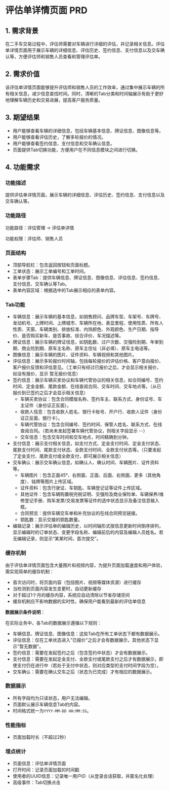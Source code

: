 # 评估单详情页面 PRD

## 1. 需求背景

在二手车交易过程中，评估师需要对车辆进行详细的评估，并记录相关信息。评估单详情页面用于展示车辆的详细信息、评估历史、签约信息、支付信息以及交车确认等，方便评估师和销售人员查看和管理评估单。

## 2. 需求价值

该评估单详情页面能够提升评估师和销售人员的工作效率，通过集中展示车辆的所有相关信息，减少信息查找时间。同时，清晰的Tab分类和时间轴展示有助于更好地理解车辆历史和交易进展，提高客户服务质量。

## 3. 期望结果

- 用户能够查看车辆的详细信息，包括车辆基本信息、牌证信息、图像信息等。
- 用户能够查看评估历史，了解多轮报价的情况。
- 用户能够查看签约信息、支付信息和交车确认信息。
- 页面提供Tab切换功能，方便用户在不同信息模块之间进行切换。

## 4. 功能需求

### 功能描述

提供评估单详情页面，展示车辆的详细信息、评估历史、签约信息、支付信息以及交车确认等。

### 功能路径

功能路径：评估管理 -> 评估单详情

功能权限：评估师、销售人员

### 页面结构

- 顶部导航栏：包含返回按钮和页面标题。
- 工单状态：展示工单编号和工单时间。
- 表单步骤Tab：提供车辆信息、牌证信息、图像信息、评估信息、签约信息、支付信息、交车确认等Tab。
- 表单内容区域：根据选中的Tab展示相应的表单内容。

### Tab功能

- 车辆信息：展示车辆的基本信息，如销售顾问、品牌车型、车架号、车牌号、发动机号、上牌时间、上牌城市、车辆所在地、表显里程、使用性质、所有人性质、天窗、车辆类别、排放标准、内饰颜色、外观颜色、生产日期、指导价、是否购买新车、是否事故、综合评价、车况描述等。
- 牌证信息：展示车辆的牌证信息，如钥匙数、过户次数、交强险到期、年审到期、商业险到期、原车主名称、原车主住址（非必填）、原车主电话等。
- 图像信息：展示车辆的图片、证件资料、车辆视频和其他图片。
- 评估信息：展示多轮报价时间轴，包括每轮报价的评估价格、客户意向报价、客户报价反馈和评估意见。（工单只有经过已报价之后，才会显示相关报价，如没有报价，显示 暂无报价信息）
- 签约信息：展示车辆买卖协议和车辆代管协议的相关信息，如合同编号、签约时间、定金金额、尾款金额、在线查阅合同、交车时间、交车地点等。（从已报价到已签约之后才会显示相关信息）
  - 车辆买卖协议：包含合同模版名称、签约车主、联系方式、身份证号、车主证件（身份证正反面）。
  - 收款人信息：包含收款人姓名、银行卡账号、开户行、收款人证件（身份证正反面、银行卡）。
  - 车辆代管协议：包含合同编号、签约时间、保管人姓名、联系方式、在线查阅合同。（若尚未发起签署车辆代管协议，则相关字段显示 --）
  - 交车信息：包含交车时间和交车地点，时间精确到分钟。
- 支付信息：展示支付相关信息，如支付方式、定金支付时间、定金支付状态、尾款支付时间、尾款支付状态、全款支付时间、全款支付状态等。（只要发起了定金支付、尾款支付或全款支付，即可展示相关信息）
- 交车确认：展示交车确认信息，如确认人、确认时间、车辆图片、证件资料等。
  - 车辆图片：包含正面45°、右侧面、正面、后面、右侧面、更多（其他角度）、铭牌等图片上传区域。
  - 证件资料：包含行驶证、车钥匙、车辆登记证等证件上传区域。
  - 其他证件：包含车辆购置税完税证明、交强险及商业保险单、车辆保养/维修登记手册、购车发票/交易发票等证件的选中状态显示及备注信息输入框。
  - 合同预览：提供车辆交车单和补充协议的在线合同预览链接。
  - 钥匙数：显示交接的钥匙数量。
- 编辑记录：展示评估单的编辑历史，以时间轴形式按信息更新时间倒序排列，显示编辑时的订单状态、变更字段名称、编辑前后的内容及编辑人员姓名。若无编辑记录，则显示“某某时间，首次提交”。

### 缓存机制

由于评估单详情页面包含大量图片和视频内容，为提升页面加载速度和用户体验，需实现简单的缓存机制：

- 首次访问时，将页面内容（包括图片、视频等媒体资源）进行缓存
- 当检测到页面内容发生变更时，自动更新缓存
- 对于超过1个月的缓存内容，系统应自动清除以节省存储空间
- 缓存机制应不影响数据的实时性，确保用户能看到最新的评估单信息

**数据展示条件说明**：

在实际业务中，各Tab的数据展示遵循以下规则：

- 车辆信息、牌证信息、图像信息：这些Tab在所有工单状态下都有数据展示。
- 评估信息：仅在工单状态进入"已报价"之后才会有数据展示，其他状态下显示"暂无数据"。
- 签约信息：需要在发起签约之后（包含签约中状态）才会有数据展示。
- 支付信息：需要在发起定金支付、全款支付或尾款支付之后才有数据展示，即使支付仍在进行中（若处于支付中状态，则对应类型的支付时间字段为空）。
- 交车确认：需要在确认交车之后（状态为已完成）才有相应的数据展示。

### 数据展示

- 所有字段均为只读状态，用户无法编辑。
- 页面默认展示车辆信息Tab的内容。
- 时间格式统一为`YYYY-MM-DD HH:MM:SS`。

### 性能指标

- 页面加载时长（不超过2秒）

### 埋点统计

- 页面信息：评估单详情页面
- 打开时间：记录页面加载的时间戳
- 使用者的UUID信息：记录唯一用户ID（从登录会话获取，并匿名化处理）
- 高级事件：Tab切换点击